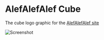 # AlefAlefAlef Cube

The cube logo graphic for the [AlefAlefAlef site](https://alefalefalef.co.il)

![Screenshot](logo.gif)
